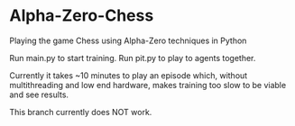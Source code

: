 # Alpha-Zero-Chess
Playing the game Chess using Alpha-Zero techniques in Python

Run main.py to start training.
Run pit.py to play to agents together.

Currently it takes ~10 minutes to play an episode which, without multithreading and low end hardware, makes training too slow to be viable and see results.

This branch currently does NOT work.
